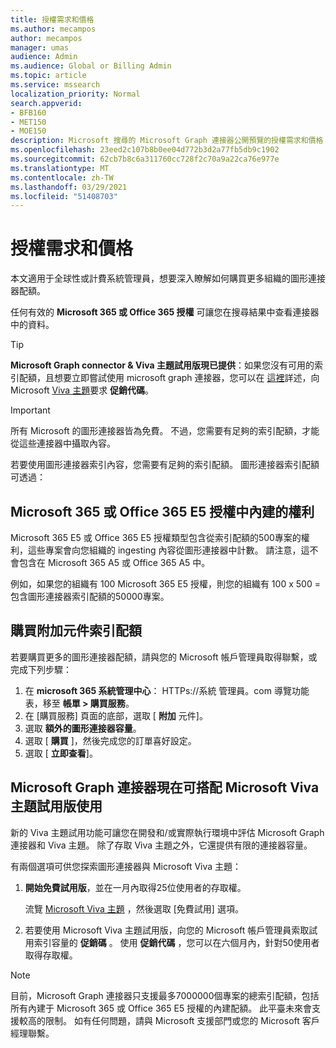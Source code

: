 ```yaml
---
title: 授權需求和價格
ms.author: mecampos
author: mecampos
manager: umas
audience: Admin
ms.audience: Global or Billing Admin
ms.topic: article
ms.service: mssearch
localization_priority: Normal
search.appverid:
- BFB160
- MET150
- MOE150
description: Microsoft 搜尋的 Microsoft Graph 連接器公開預覽的授權需求和價格
ms.openlocfilehash: 23eed2c107b8b0ee04d772b3d2a77fb5db9c1902
ms.sourcegitcommit: 62cb7b8c6a311760cc728f2c70a9a22ca76e977e
ms.translationtype: MT
ms.contentlocale: zh-TW
ms.lasthandoff: 03/29/2021
ms.locfileid: "51408703"
---
```

<!---Previous ms.author: rusamai --->

# <a name="license-requirements-and-pricing"></a>授權需求和價格

本文適用于全球性或計費系統管理員，想要深入瞭解如何購買更多組織的圖形連接器配額。

任何有效的 **Microsoft 365 或 Office 365 授權** 可讓您在搜尋結果中查看連接器中的資料。

> [!TIP]
> **Microsoft Graph connector & Viva 主題試用版現已提供**：如果您沒有可用的索引配額，且想要立即嘗試使用 microsoft graph 連接器，您可以在 [這裡](#microsoft-graph-connectors-now-available-with-microsoft-viva-topics-trial)詳述，向 Microsoft [Viva 主題](https://www.microsoft.com/microsoft-viva/topics?activetab=pivot:overviewtab)要求 **促銷代碼**。

>[!IMPORTANT]
>所有 Microsoft 的圖形連接器皆為免費。 不過，您需要有足夠的索引配額，才能從這些連接器中攝取內容。

若要使用圖形連接器索引內容，您需要有足夠的索引配額。 圖形連接器索引配額可透過：

## <a name="entitlement-built-into-microsoft-365-or-office-365-e5-licenses"></a>Microsoft 365 或 Office 365 E5 授權中內建的權利

Microsoft 365 E5 或 Office 365 E5 授權類型包含從索引配額的500專案的權利，這些專案會向您組織的 ingesting 內容從圖形連接器中計數。 請注意，這不會包含在 Microsoft 365 A5 或 Office 365 A5 中。

例如，如果您的組織有 100 Microsoft 365 E5 授權，則您的組織有 100 x 500 = 包含圖形連接器索引配額的50000專案。

## <a name="purchase-of-add-on-index-quota"></a>購買附加元件索引配額
若要購買更多的圖形連接器配額，請與您的 Microsoft 帳戶管理員取得聯繫，或完成下列步驟：

1. 在 **microsoft 365 系統管理中心**： HTTPs://系統 <span>管理員。</span>com 導覽功能表，移至 **帳單 > 購買服務**。
2. 在 [購買服務] 頁面的底部，選取 [ **附加** 元件]。
3. 選取 **額外的圖形連接器容量**。
4. 選取 [ **購買** ]，然後完成您的訂單喜好設定。
5. 選取 [ **立即查看**]。

## <a name="microsoft-graph-connectors-now-available-with-microsoft-viva-topics-trial"></a>Microsoft Graph 連接器現在可搭配 Microsoft Viva 主題試用版使用
 新的 Viva 主題試用功能可讓您在開發和/或實際執行環境中評估 Microsoft Graph 連接器和 Viva 主題。 除了存取 Viva 主題之外，它還提供有限的連接器容量。

有兩個選項可供您探索圖形連接器與 Microsoft Viva 主題：

1. **開始免費試用版**，並在一月內取得25位使用者的存取權。

     流覽 [Microsoft Viva 主題](https://www.microsoft.com/microsoft-viva/topics?activetab=pivot:overviewtab) ，然後選取 [免費試用] 選項。

2. 若要使用 Microsoft Viva 主題試用版，向您的 Microsoft 帳戶管理員索取試用索引容量的 **促銷碼** 。 使用 **促銷代碼** ，您可以在六個月內，針對50使用者取得存取權。

> [!NOTE]
> 目前，Microsoft Graph 連接器只支援最多7000000個專案的總索引配額，包括所有內建于 Microsoft 365 或 Office 365 E5 授權的內建配額。 此平臺未來會支援較高的限制。 如有任何問題，請與 Microsoft 支援部門或您的 Microsoft 客戶經理聯繫。

